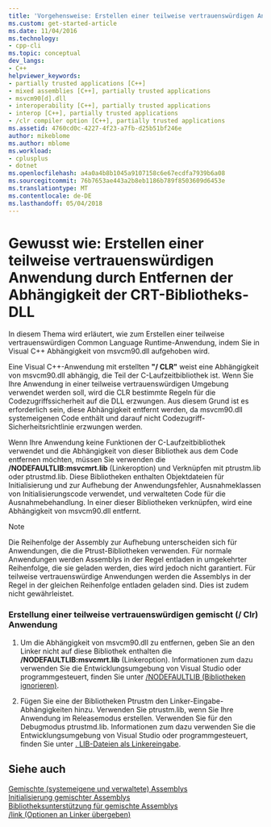 ```yaml
---
title: 'Vorgehensweise: Erstellen einer teilweise vertrauenswürdigen Anwendung (C + c++ / CLI) | Microsoft Docs'
ms.custom: get-started-article
ms.date: 11/04/2016
ms.technology:
- cpp-cli
ms.topic: conceptual
dev_langs:
- C++
helpviewer_keywords:
- partially trusted applications [C++]
- mixed assemblies [C++], partially trusted applications
- msvcm90[d].dll
- interoperability [C++], partially trusted applications
- interop [C++], partially trusted applications
- /clr compiler option [C++], partially trusted applications
ms.assetid: 4760cd0c-4227-4f23-a7fb-d25b51bf246e
author: mikeblome
ms.author: mblome
ms.workload:
- cplusplus
- dotnet
ms.openlocfilehash: a4a0a4b8b1045a9107158c6e67ecdfa7939b6a08
ms.sourcegitcommit: 76b7653ae443a2b8eb1186b789f8503609d6453e
ms.translationtype: MT
ms.contentlocale: de-DE
ms.lasthandoff: 05/04/2018
---
```

# <a name="how-to-create-a-partially-trusted-application-by-removing-dependency-on-the-crt-library-dll"></a>Gewusst wie: Erstellen einer teilweise vertrauenswürdigen Anwendung durch Entfernen der Abhängigkeit der CRT-Bibliotheks-DLL
In diesem Thema wird erläutert, wie zum Erstellen einer teilweise vertrauenswürdigen Common Language Runtime-Anwendung, indem Sie in Visual C++ Abhängigkeit von msvcm90.dll aufgehoben wird.  
  
 Eine Visual C++-Anwendung mit erstellten **"/ CLR"** weist eine Abhängigkeit von msvcm90.dll abhängig, die Teil der C-Laufzeitbibliothek ist. Wenn Sie Ihre Anwendung in einer teilweise vertrauenswürdigen Umgebung verwendet werden soll, wird die CLR bestimmte Regeln für die Codezugriffssicherheit auf die DLL erzwungen. Aus diesem Grund ist es erforderlich sein, diese Abhängigkeit entfernt werden, da msvcm90.dll systemeigenen Code enthält und darauf nicht Codezugriff-Sicherheitsrichtlinie erzwungen werden.  
  
 Wenn Ihre Anwendung keine Funktionen der C-Laufzeitbibliothek verwendet und die Abhängigkeit von dieser Bibliothek aus dem Code entfernen möchten, müssen Sie verwenden die **/NODEFAULTLIB:msvcmrt.lib** (Linkeroption) und Verknüpfen mit ptrustm.lib oder ptrustmd.lib. Diese Bibliotheken enthalten Objektdateien für Initialisierung und zur Aufhebung der Anwendungsfehler, Ausnahmeklassen von Initialisierungscode verwendet, und verwalteten Code für die Ausnahmebehandlung. In einer dieser Bibliotheken verknüpfen, wird eine Abhängigkeit von msvcm90.dll entfernt.  
  
> [!NOTE]
>  Die Reihenfolge der Assembly zur Aufhebung unterscheiden sich für Anwendungen, die die Ptrust-Bibliotheken verwenden. Für normale Anwendungen werden Assemblys in der Regel entladen in umgekehrter Reihenfolge, die sie geladen werden, dies wird jedoch nicht garantiert. Für teilweise vertrauenswürdige Anwendungen werden die Assemblys in der Regel in der gleichen Reihenfolge entladen geladen sind. Dies ist zudem nicht gewährleistet.  
  
### <a name="to-create-a-partially-trusted-mixed-clr-application"></a>Erstellung einer teilweise vertrauenswürdigen gemischt (/ Clr) Anwendung  
  
1.  Um die Abhängigkeit von msvcm90.dll zu entfernen, geben Sie an den Linker nicht auf diese Bibliothek enthalten die **/NODEFAULTLIB:msvcmrt.lib** (Linkeroption). Informationen zum dazu verwenden Sie die Entwicklungsumgebung von Visual Studio oder programmgesteuert, finden Sie unter [/NODEFAULTLIB (Bibliotheken ignorieren)](../build/reference/nodefaultlib-ignore-libraries.md).  
  
2.  Fügen Sie eine der Bibliotheken Ptrustm den Linker-Eingabe-Abhängigkeiten hinzu. Verwenden Sie ptrustm.lib, wenn Sie Ihre Anwendung im Releasemodus erstellen. Verwenden Sie für den Debugmodus ptrustmd.lib. Informationen zum dazu verwenden Sie die Entwicklungsumgebung von Visual Studio oder programmgesteuert, finden Sie unter [. LIB-Dateien als Linkereingabe](../build/reference/dot-lib-files-as-linker-input.md).  
  
## <a name="see-also"></a>Siehe auch  
 [Gemischte (systemeigene und verwaltete) Assemblys](../dotnet/mixed-native-and-managed-assemblies.md)   
 [Initialisierung gemischter Assemblys](../dotnet/initialization-of-mixed-assemblies.md)   
 [Bibliotheksunterstützung für gemischte Assemblys](../dotnet/library-support-for-mixed-assemblies.md)   
 [/link (Optionen an Linker übergeben)](../build/reference/link-pass-options-to-linker.md)   
